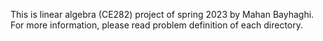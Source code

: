 This is linear algebra (CE282) project of spring 2023 by Mahan Bayhaghi.
For more information, please read problem definition of each directory.
